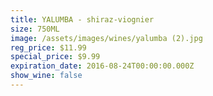 ```yaml
---
title: YALUMBA - shiraz-viognier
size: 750ML
image: /assets/images/wines/yalumba (2).jpg
reg_price: $11.99
special_price: $9.99
expiration_date: 2016-08-24T00:00:00.000Z
show_wine: false
---
```



